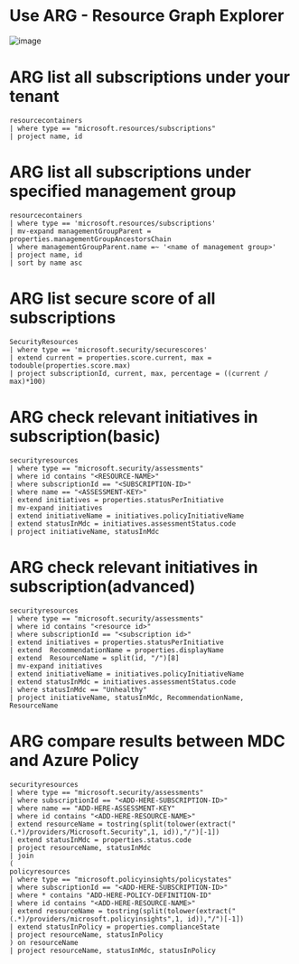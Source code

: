# Use ARG - Resource Graph Explorer

![image](https://user-images.githubusercontent.com/96930989/210159757-b875ba41-6946-4ee7-a604-92183cf9f58b.png)



# ARG list all subscriptions under your tenant

```kusto
resourcecontainers
| where type == "microsoft.resources/subscriptions"
| project name, id
```

# ARG list all subscriptions under specified management group

```kusto
resourcecontainers
| where type == 'microsoft.resources/subscriptions'
| mv-expand managementGroupParent = properties.managementGroupAncestorsChain
| where managementGroupParent.name =~ '<name of management group>'
| project name, id
| sort by name asc
```

# ARG list secure score of all subscriptions

```kusto
SecurityResources 
| where type == 'microsoft.security/securescores' 
| extend current = properties.score.current, max = todouble(properties.score.max)
| project subscriptionId, current, max, percentage = ((current / max)*100)
```
  
# ARG check relevant initiatives in subscription(basic)

```kusto
securityresources
| where type == "microsoft.security/assessments"
| where id contains "<RESOURCE-NAME>"
| where subscriptionId == "<SUBSCRIPTION-ID>"
| where name == "<ASSESSMENT-KEY>"
| extend initiatives = properties.statusPerInitiative
| mv-expand initiatives
| extend initiativeName = initiatives.policyInitiativeName
| extend statusInMdc = initiatives.assessmentStatus.code
| project initiativeName, statusInMdc
```

# ARG check relevant initiatives in subscription(advanced)

```kusto
securityresources
| where type == "microsoft.security/assessments"
| where id contains "<resource id>"
| where subscriptionId == "<subscription id>"
| extend initiatives = properties.statusPerInitiative
| extend  RecommendationName = properties.displayName
| extend  ResourceName = split(id, "/")[8]
| mv-expand initiatives
| extend initiativeName = initiatives.policyInitiativeName
| extend statusInMdc = initiatives.assessmentStatus.code
| where statusInMdc == "Unhealthy"
| project initiativeName, statusInMdc, RecommendationName, ResourceName
```
  
#  ARG compare results between MDC and Azure Policy

```kusto
securityresources
| where type == "microsoft.security/assessments"
| where subscriptionId == "<ADD-HERE-SUBSCRIPTION-ID>"
| where name == "ADD-HERE-ASSESSMENT-KEY" 
| where id contains "<ADD-HERE-RESOURCE-NAME>"
| extend resourceName = tostring(split(tolower(extract("(.*)/providers/Microsoft.Security",1, id)),"/")[-1])
| extend statusInMdc = properties.status.code
| project resourceName, statusInMdc
| join
(
policyresources
| where type == "microsoft.policyinsights/policystates"
| where subscriptionId == "<ADD-HERE-SUBSCRIPTION-ID>"
| where * contains "ADD-HERE-POLICY-DEFINITION-ID"
| where id contains "<ADD-HERE-RESOURCE-NAME>"
| extend resourceName = tostring(split(tolower(extract("(.*)/providers/microsoft.policyinsights",1, id)),"/")[-1])
| extend statusInPolicy = properties.complianceState
| project resourceName, statusInPolicy
) on resourceName
| project resourceName, statusInMdc, statusInPolicy
```

